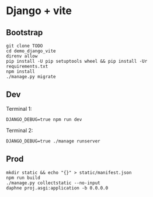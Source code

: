 # Django + vite

## Bootstrap

```shell
git clone TODO
cd demo_django_vite
direnv allow
pip install -U pip setuptools wheel && pip install -Ur requirements.txt
npm install
./manage.py migrate
```


## Dev

Terminal 1:

```shell
DJANGO_DEBUG=true npm run dev
```

Terminal 2:

```shell
DJANGO_DEBUG=true ./manage runserver
```

## Prod

```shell
mkdir static && echo "{}" > static/manifest.json
npm run build
./manage.py collectstatic --no-input
daphne proj.asgi:application -b 0.0.0.0
```